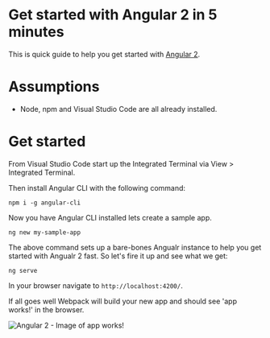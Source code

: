 # Get started with Angular 2 in 5 minutes

This is quick guide to help you get started with [Angular 2](https://angular.io/).

# Assumptions

+ Node, npm and Visual Studio Code are all already installed.

# Get started

From Visual Studio Code start up the Integrated Terminal via View > Integrated Terminal.  

Then install Angular CLI with the following command:

```
npm i -g angular-cli
```

Now you have Angular CLI installed lets create a sample app.

```
ng new my-sample-app
```
The above command sets up a bare-bones Angualr instance to help you get started with Angualr 2 fast.  So let's fire it up and see what we get:

```
ng serve
```

In your browser navigate to `http://localhost:4200/`.

If all goes well Webpack will build your new app and should see 'app works!' in the browser.

![Angular 2 - Image of app works!](../images/angular/app-works.png)









